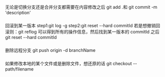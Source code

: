 ###

无论是切换分支还是合并分支都需要在内容修改之后 git add .和 git commit -m 'description'

###

回滚到某一版本
step1:git log -g
step2:git reset --hard commitId
若是想撤销回滚则：git reflog 可以得到所有的操作信息，然后找到某一版本的 commitId 之后 git reset --hard commitId

###

删除远程分支
git push origin -d branchName

###

如果修改本地的某个文件或是删除文件，想还原的话
git checkout -- path/filename
